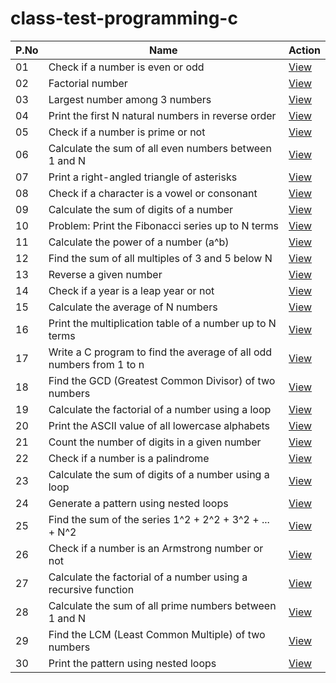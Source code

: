 # class-test-programming-c

| P.No | Name                                                  | Action                     |
|------|-------------------------------------------------------|----------------------------|
| 01   | Check if a number is even or odd                      | [View](even_or_odd.c)      |
| 02   | Factorial number                                      | [View](factorial_number.c) |
| 03   | Largest number among 3 numbers                        | [View]()                       |
| 04   | Print the first N natural numbers in reverse order    | [View]()                       |
| 05   | Check if a number is prime or not                     | [View]()                       |
| 06   | Calculate the sum of all even numbers between 1 and N | [View]()                       |
| 07   | Print a right-angled triangle of asterisks            | [View]()                       |
| 08   | Check if a character is a vowel or consonant          | [View]()                       |
| 09   | Calculate the sum of digits of a number               | [View]()                       |
| 10   | Problem: Print the Fibonacci series up to N terms     | [View]()                       |
| 11   | Calculate the power of a number (a^b)                 | [View]()                       |
| 12   | Find the sum of all multiples of 3 and 5 below N      | [View]()                       |
| 13   | Reverse a given number                                | [View]()                       |
| 14   | Check if a year is a leap year or not                 | [View]()                       |
| 15   | Calculate the average of N numbers                    | [View]()                       |
| 16   | Print the multiplication table of a number up to N terms | [View]()                       |
| 17   | Write a C program to find the average of all odd numbers from 1 to n | [View]()          |
| 18   | Find the GCD (Greatest Common Divisor) of two numbers | [View]()                       |
| 19   | Calculate the factorial of a number using a loop      | [View]()                       |
| 20   | Print the ASCII value of all lowercase alphabets      | [View]()                       |
| 21   | Count the number of digits in a given number          | [View]()                       |
| 22   | Check if a number is a palindrome                     | [View]()                       |
| 23   | Calculate the sum of digits of a number using a loop  | [View]()                       |
| 24   | Generate a pattern using nested loops                 | [View]()                       |
| 25   | Find the sum of the series 1^2 + 2^2 + 3^2 + ... + N^2| [View]()                       |
| 26   | Check if a number is an Armstrong number or not       | [View]()                       |
| 27   | Calculate the factorial of a number using a recursive function | [View]()                       |
| 28   | Calculate the sum of all prime numbers between 1 and N | [View]()                       |
| 29   | Find the LCM (Least Common Multiple) of two numbers    | [View]()                       |
| 30   | Print the pattern using nested loops                   | [View]()                       |
